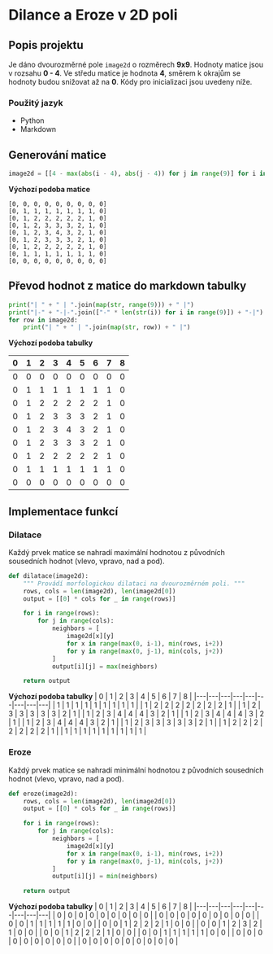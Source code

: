 # Dilance a Eroze v 2D poli

## Popis projektu
Je dáno dvourozměrné pole `image2d` o rozměrech **9x9**. Hodnoty matice jsou v rozsahu **0 - 4**. Ve středu matice je hodnota **4**, směrem k okrajům se hodnoty budou snižovat až na **0**. Kódy pro inicializaci jsou uvedeny níže.

### Použitý jazyk
 - Python
 - Markdown
## Generování matice 

```python
image2d = [[4 - max(abs(i - 4), abs(j - 4)) for j in range(9)] for i in range(9)]
```
**Výchozí podoba matice**

```
[0, 0, 0, 0, 0, 0, 0, 0, 0]
[0, 1, 1, 1, 1, 1, 1, 1, 0]
[0, 1, 2, 2, 2, 2, 2, 1, 0]
[0, 1, 2, 3, 3, 3, 2, 1, 0]
[0, 1, 2, 3, 4, 3, 2, 1, 0]
[0, 1, 2, 3, 3, 3, 2, 1, 0]
[0, 1, 2, 2, 2, 2, 2, 1, 0]
[0, 1, 1, 1, 1, 1, 1, 1, 0]
[0, 0, 0, 0, 0, 0, 0, 0, 0]
```
## Převod hodnot z matice do markdown tabulky

```python
print("| " + " | ".join(map(str, range(9))) + " |")
print("|-" + "-|-".join(["-" * len(str(i)) for i in range(9)]) + "-|")
for row in image2d:
    print("| " + " | ".join(map(str, row)) + " |")
```
**Výchozí podoba tabulky**

| 0 | 1 | 2 | 3 | 4 | 5 | 6 | 7 | 8 |
|---|---|---|---|---|---|---|---|---|
| 0 | 0 | 0 | 0 | 0 | 0 | 0 | 0 | 0 |
| 0 | 1 | 1 | 1 | 1 | 1 | 1 | 1 | 0 |
| 0 | 1 | 2 | 2 | 2 | 2 | 2 | 1 | 0 |
| 0 | 1 | 2 | 3 | 3 | 3 | 2 | 1 | 0 |
| 0 | 1 | 2 | 3 | 4 | 3 | 2 | 1 | 0 |
| 0 | 1 | 2 | 3 | 3 | 3 | 2 | 1 | 0 |
| 0 | 1 | 2 | 2 | 2 | 2 | 2 | 1 | 0 |
| 0 | 1 | 1 | 1 | 1 | 1 | 1 | 1 | 0 |
| 0 | 0 | 0 | 0 | 0 | 0 | 0 | 0 | 0 |

## Implementace funkcí
### Dilatace
Každý prvek matice se nahradí maximální hodnotou z původních sousedních hodnot (vlevo, vpravo, nad a pod).
```python
def dilatace(image2d):
    """ Provádí morfologickou dilataci na dvourozměrném poli. """
    rows, cols = len(image2d), len(image2d[0])
    output = [[0] * cols for _ in range(rows)]

    for i in range(rows):
        for j in range(cols):
            neighbors = [
                image2d[x][y]
                for x in range(max(0, i-1), min(rows, i+2))
                for y in range(max(0, j-1), min(cols, j+2))
            ]
            output[i][j] = max(neighbors)

    return output
```
**Výchozí podoba tabulky**
| 0 | 1 | 2 | 3 | 4 | 5 | 6 | 7 | 8 |
|---|---|---|---|---|---|---|---|---|
| 1 | 1 | 1 | 1 | 1 | 1 | 1 | 1 | 1 |
| 1 | 2 | 2 | 2 | 2 | 2 | 2 | 2 | 1 |
| 1 | 2 | 3 | 3 | 3 | 3 | 3 | 2 | 1 |
| 1 | 2 | 3 | 4 | 4 | 4 | 3 | 2 | 1 |
| 1 | 2 | 3 | 4 | 4 | 4 | 3 | 2 | 1 |
| 1 | 2 | 3 | 4 | 4 | 4 | 3 | 2 | 1 |
| 1 | 2 | 3 | 3 | 3 | 3 | 3 | 2 | 1 |
| 1 | 2 | 2 | 2 | 2 | 2 | 2 | 2 | 1 |
| 1 | 1 | 1 | 1 | 1 | 1 | 1 | 1 | 1 |

### Eroze
Každý prvek matice se nahradí minimální hodnotou z původních sousedních hodnot (vlevo, vpravo, nad a pod).
```python
def eroze(image2d):
    rows, cols = len(image2d), len(image2d[0])
    output = [[0] * cols for _ in range(rows)]

    for i in range(rows):
        for j in range(cols):
            neighbors = [
                image2d[x][y]
                for x in range(max(0, i-1), min(rows, i+2))
                for y in range(max(0, j-1), min(cols, j+2))
            ]
            output[i][j] = min(neighbors)

    return output
```
**Výchozí podoba tabulky**
| 0 | 1 | 2 | 3 | 4 | 5 | 6 | 7 | 8 |
|---|---|---|---|---|---|---|---|---|
| 0 | 0 | 0 | 0 | 0 | 0 | 0 | 0 | 0 |
| 0 | 0 | 0 | 0 | 0 | 0 | 0 | 0 | 0 |
| 0 | 0 | 1 | 1 | 1 | 1 | 1 | 0 | 0 |
| 0 | 0 | 1 | 2 | 2 | 2 | 1 | 0 | 0 |
| 0 | 0 | 1 | 2 | 3 | 2 | 1 | 0 | 0 |
| 0 | 0 | 1 | 2 | 2 | 2 | 1 | 0 | 0 |
| 0 | 0 | 1 | 1 | 1 | 1 | 1 | 0 | 0 |
| 0 | 0 | 0 | 0 | 0 | 0 | 0 | 0 | 0 |
| 0 | 0 | 0 | 0 | 0 | 0 | 0 | 0 | 0 |

